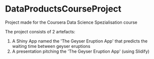 # DataProductsCourseProject
Project made for the Coursera Data Science Spezialisation course

The project consists of 2 artefacts:

1. A Shiny App named the 'The Geyser Eruption App' that predicts the waiting time between geyser eruptions
2. A presentation pitching the 'The Geyser Eruption App' (using Slidify)


